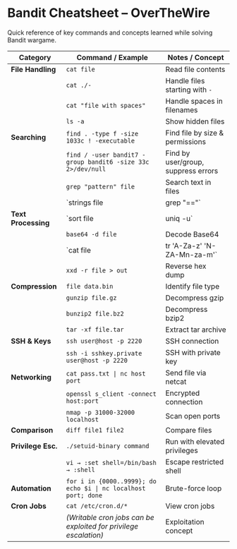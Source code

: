 # Bandit Cheatsheet – OverTheWire

Quick reference of key commands and concepts learned while solving Bandit wargame.

| Category             | Command / Example                                                                 | Notes / Concept |
|----------------------|------------------------------------------------------------------------------------|-----------------|
| **File Handling**    | `cat file`                                                                        | Read file contents |
|                      | `cat ./-`                                                                         | Handle files starting with `-` |
|                      | `cat "file with spaces"`                                                          | Handle spaces in filenames |
|                      | `ls -a`                                                                           | Show hidden files |
| **Searching**        | `find . -type f -size 1033c ! -executable`                                        | Find file by size & permissions |
|                      | `find / -user bandit7 -group bandit6 -size 33c 2>/dev/null`                       | Find by user/group, suppress errors |
|                      | `grep "pattern" file`                                                             | Search text in files |
|                      | `strings file | grep "=="`                                                        | Extract strings from binary |
| **Text Processing**  | `sort file | uniq -u`                                                             | Unique line detection |
|                      | `base64 -d file`                                                                  | Decode Base64 |
|                      | `cat file | tr 'A-Za-z' 'N-ZA-Mn-za-m'`                                           | Decode ROT13 |
|                      | `xxd -r file > out`                                                               | Reverse hex dump |
| **Compression**      | `file data.bin`                                                                   | Identify file type |
|                      | `gunzip file.gz`                                                                  | Decompress gzip |
|                      | `bunzip2 file.bz2`                                                                | Decompress bzip2 |
|                      | `tar -xf file.tar`                                                                | Extract tar archive |
| **SSH & Keys**       | `ssh user@host -p 2220`                                                           | SSH connection |
|                      | `ssh -i sshkey.private user@host -p 2220`                                         | SSH with private key |
| **Networking**       | `cat pass.txt \| nc host port`                                                    | Send file via netcat |
|                      | `openssl s_client -connect host:port`                                             | Encrypted connection |
|                      | `nmap -p 31000-32000 localhost`                                                   | Scan open ports |
| **Comparison**       | `diff file1 file2`                                                                | Compare files |
| **Privilege Esc.**   | `./setuid-binary command`                                                         | Run with elevated privileges |
|                      | `vi → :set shell=/bin/bash → :shell`                                              | Escape restricted shell |
| **Automation**       | `for i in {0000..9999}; do echo $i \| nc localhost port; done`                    | Brute-force loop |
| **Cron Jobs**        | `cat /etc/cron.d/*`                                                               | View cron jobs |
|                      | *(Writable cron jobs can be exploited for privilege escalation)*                   | Exploitation concept |

